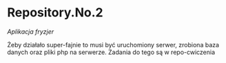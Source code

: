 # Repository.No.2

*Aplikacja fryzjer*


Żeby działało super-fajnie to musi być uruchomiony serwer, zrobiona baza danych oraz pliki php na serwerze.
Zadania do tego są w repo-cwiczenia
